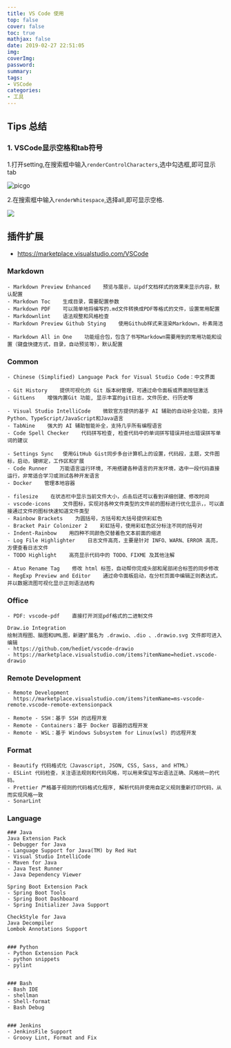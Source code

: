 ```yaml
---
title: VS Code 使用
top: false
cover: false
toc: true
mathjax: false
date: 2019-02-27 22:51:05
img:
coverImg:
password:
summary:
tags:
- VSCode
categories:
- 工具
---
```


## Tips 总结

### 1. VSCode显示空格和tab符号

1.打开setting,在搜索框中输入`renderControlCharacters`,选中勾选框,即可显示tab

![picgo](https://gitee.com/owen2016/pic-hub/raw/master/pics/renderControlCharacters.JPG)

2.在搜索框中输入`renderWhitespace`,选择all,即可显示空格.

![](https://gitee.com/owen2016/pic-hub/raw/master/pics/renderWhitespace.JPG)

## 插件扩展

- <https://marketplace.visualstudio.com/VSCode>

### Markdown

```text
- Markdown Preview Enhanced    预览与展示，以pdf文档样式的效果来显示内容，默认配置
- Markdown Toc    生成目录，需要配置参数
- Markdown PDF    可以简单地将编写的.md文件转换成PDF等格式的文件，设置常用配置
- Markdownlint    语法规整和风格检查
- Markdown Preview Github Stying    使用Github样式来渲染Markdown，朴素简洁

- Markdown All in One    功能组合包，包含了书写Markdown需要用到的常用功能和设置（键盘快捷方式，目录，自动预览等），默认配置
```

### Common

```text
- Chinese (Simplified) Language Pack for Visual Studio Code：中文界面

- Git History    提供可视化的 Git 版本树管理，可通过命令面板或界面按钮激活
- GitLens    增强内置Git 功能, 显示丰富的git日志，文件历史、行历史等

- Visual Studio IntelliCode    微软官方提供的基于 AI 辅助的自动补全功能，支持 Python、TypeScript/JavaScript和Java语言
- TabNine    强大的 AI 辅助智能补全，支持几乎所有编程语言
- Code Spell Checker    代码拼写检查, 检查代码中的单词拼写错误并给出错误拼写单词的建议

- Settings Sync   使用GitHub Gist同步多台计算机上的设置，代码段，主题，文件图标，启动，键绑定，工作区和扩展
- Code Runner    万能语言运行环境, 不用搭建各种语言的开发环境，选中一段代码直接运行，非常适合学习或测试各种开发语言
- Docker    管理本地容器

- filesize    在状态栏中显示当前文件大小，点击后还可以看到详细创建、修改时间
- vscode-icons    文件图标，实现对各种文件类型的文件前的图标进行优化显示，，可以直接通过文件的图标快速知道文件类型
- Rainbow Brackets    为圆括号，方括号和大括号提供彩虹色
- Bracket Pair Colonizer 2    彩虹括号，使用彩虹色区分标注不同的括号对
- Indent-Rainbow    用四种不同颜色交替着色文本前面的缩进
- Log File Highlighter    日志文件高亮，主要是针对 INFO、WARN、ERROR 高亮，方便查看日志文件
- TODO Highlight    高亮显示代码中的 TODO、FIXME 及其他注解

- Atuo Rename Tag    修改 html 标签，自动帮你完成头部和尾部闭合标签的同步修改
- RegExp Preview and Editor    通过命令面板启动，在分栏页面中编辑正则表达式，并以数据流图可视化显示正则语法结构
```

### Office

```text
- PDF: vscode-pdf    直接打开浏览pdf格式的二进制文件

Draw.io Integration
绘制流程图、脑图和UML图，新建扩展名为 .drawio、.dio 、.drawio.svg 文件即可进入编辑
- https://github.com/hediet/vscode-drawio
- https://marketplace.visualstudio.com/items?itemName=hediet.vscode-drawio

```

### Remote Development

```text
- Remote Development
  https://marketplace.visualstudio.com/items?itemName=ms-vscode-remote.vscode-remote-extensionpack

- Remote - SSH：基于 SSH 的远程开发
- Remote - Containers：基于 Docker 容器的远程开发
- Remote - WSL：基于 Windows Subsystem for Linux(wsl) 的远程开发
```

### Format

```text
- Beautify 代码格式化（Javascript, JSON, CSS, Sass, and HTML）
- ESLint 代码检查，关注语法规则和代码风格，可以用来保证写出语法正确、风格统一的代码。
- Prettier 严格基于规则的代码格式化程序, 解析代码并使用自定义规则重新打印代码，从而实现风格一致
- SonarLint
```

### Language

```text
### Java
Java Extension Pack
- Debugger for Java
- Language Support for Java(TM) by Red Hat
- Visual Studio IntelliCode
- Maven for Java
- Java Test Runner
- Java Dependency Viewer

Spring Boot Extension Pack
- Spring Boot Tools
- Spring Boot Dashboard
- Spring Initializer Java Support

CheckStyle for Java
Java Decompiler
Lombok Annotations Support


### Python
- Python Extension Pack
- python snippets
- pylint


### Bash
- Bash IDE
- shellman
- Shell-format
- Bash Debug


### Jenkins
- JenkinsFile Support
- Groovy Lint, Format and Fix
```